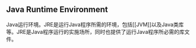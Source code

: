 ## Java Runtime Environment
Java运行环境。JRE是运行Java程序所需的环境，包括[[JVM]]以及Java类库等。JRE是Java程序运行的实施场所，同时也提供了运行Java程序所必需的库文件。
